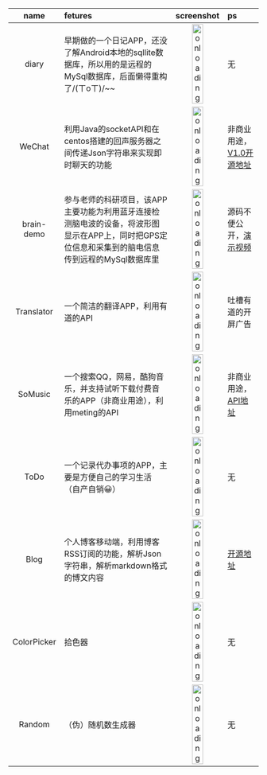 | **name** | **fetures** | **screenshot** | **ps** |
| :-----: | :---- | :----: |:---- |
|diary|早期做的一个日记APP，还没了解Android本地的sqllite数据库，所以用的是远程的MySql数据库，后面懒得重构了/(ㄒoㄒ)/~~|<img src="http://pan.madeai.cn/?/pictures/app_homemade_screenshot/%E5%BE%AE%E4%BF%A1%E5%9B%BE%E7%89%87_202002241118145.png" width="50%" alt="onloading">|无|
|WeChat|利用Java的socketAPI和在centos搭建的回声服务器之间传递Json字符串来实现即时聊天的功能|<img src="http://pan.madeai.cn/?/pictures/app_homemade_screenshot/Screenshot_2020-02-24-11-03-31-014_cn.madeai.wechat.png" width="50%" alt="onloading">|非商业用途，[V1.0开源地址](https://github.com/huangyebiaoke/WeChat) |
|brain-demo|参与老师的科研项目，该APP主要功能为利用蓝牙连接检测脑电波的设备，将波形图显示在APP上，同时把GPS定位信息和采集到的脑电信息传到远程的MySql数据库里|<img src="http://pan.madeai.cn/?/pictures/app_homemade_screenshot/%E5%BE%AE%E4%BF%A1%E5%9B%BE%E7%89%87_202002241118141.png" width="50%" alt="onloading">|源码不便公开，[演示视频](http://pan.madeai.cn/?/video/BrainDemo.mp4)|
|Translator|一个简洁的翻译APP，利用有道的API|<img src="http://pan.madeai.cn/?/pictures/app_homemade_screenshot/%E5%BE%AE%E4%BF%A1%E5%9B%BE%E7%89%87_20200224111814.png" width="50%" alt="onloading">|吐槽有道的开屏广告|
|SoMusic|一个搜索QQ，网易，酷狗音乐，并支持试听下载付费音乐的APP（非商业用途），利用meting的API|<img src="http://pan.madeai.cn/?/pictures/app_homemade_screenshot/%E5%BE%AE%E4%BF%A1%E5%9B%BE%E7%89%87_20200224111814.jpg" width="50%" alt="onloading">|非商业用途，[API地址](https://api.i-meto.com/meting/api?server=netease&type=playlist&id=573623248)|
|ToDo|一个记录代办事项的APP，主要是方便自己的学习生活（自产自销😀）|<img src="http://pan.madeai.cn/?/pictures/app_homemade_screenshot/%E5%BE%AE%E4%BF%A1%E5%9B%BE%E7%89%87_202002241118144.png" width="50%" alt="onloading">|无|
|Blog|个人博客移动端，利用博客RSS订阅的功能，解析Json字符串，解析markdown格式的博文内容|<img src="http://pan.madeai.cn/?/pictures/app_homemade_screenshot/%E5%BE%AE%E4%BF%A1%E5%9B%BE%E7%89%87_202002241118141.jpg" width="50%" alt="onloading">|[开源地址](https://github.com/huangyebiaoke/Blog)|
|ColorPicker|拾色器|<img src="http://pan.madeai.cn/?/pictures/app_homemade_screenshot/%E5%BE%AE%E4%BF%A1%E5%9B%BE%E7%89%87_202002241118143.png" width="50%" alt="onloading">|无|
|Random|（伪）随机数生成器|<img src="http://pan.madeai.cn/?/pictures/app_homemade_screenshot/Screenshot_2020-02-24-12-07-08-176_cn.madeai.random.png" width="50%" alt="onloading">|无|